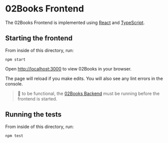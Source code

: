 # 02Books Frontend

The 02Books Frontend is implemented using [React](https://reactjs.org/) and
[TypeScript](https://www.typescriptlang.org/).

## Starting the frontend

From inside of this directory, run:

`npm start`

Open [http://localhost:3000](http://localhost:3000) to view 02Books in your
browser.

The page will reload if you make edits. You will also see any lint errors in
the console.

> 🎵 to be functional, the
> [02Books Backend](https://github.com/sofignatova/02books/tree/master/server)
> must be running before the frontend is started.

## Running the tests

From inside of this directory, run:

`npm test`

